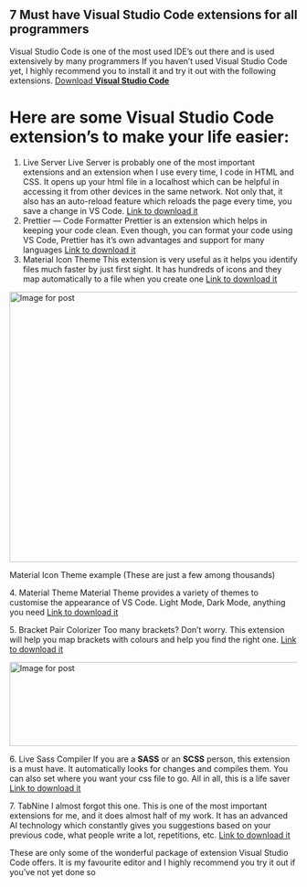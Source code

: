 ## 7 Must have Visual Studio Code extensions for all programmers

<span class="s"></span>

Visual Studio Code is one of the most used IDE’s out there and is used extensively by many programmers
If you haven’t used Visual Studio Code yet, I highly recommend you to install it and try it out with the following extensions.
[Download **Visual Studio Code**](https://code.visualstudio.com/Download)

# **Here are some Visual Studio Code extension’s to make your life easier:**

1.  Live Server
    Live Server is probably one of the most important extensions and an extension when I use every time, I code in HTML and CSS. It opens up your html file in a localhost which can be helpful in accessing it from other devices in the same network.
    Not only that, it also has an auto-reload feature which reloads the page every time, you save a change in VS Code.
    [Link to download it](https://marketplace.visualstudio.com/items?itemName=ritwickdey.LiveServer)
2.  Prettier — Code Formatter
    Prettier is an extension which helps in keeping your code clean. Even though, you can format your code using VS Code, Prettier has it’s own advantages and support for many languages
    [Link to download it](https://marketplace.visualstudio.com/items?itemName=esbenp.prettier-vscode)
3.  Material Icon Theme
    This extension is very useful as it helps you identify files much faster by just first sight. It has hundreds of icons and they map automatically to a file when you create one
    [Link to download it](https://marketplace.visualstudio.com/items?itemName=PKief.material-icon-theme)

<noscript><img alt="Image for post" class="eq eg ec fl w" src="https://miro.medium.com/max/2116/1*aiLdL3HE4A9JsLjF3JW6Jw.jpeg" width="1058" height="473" srcSet="https://miro.medium.com/max/552/1*aiLdL3HE4A9JsLjF3JW6Jw.jpeg 276w, https://miro.medium.com/max/1104/1*aiLdL3HE4A9JsLjF3JW6Jw.jpeg 552w, https://miro.medium.com/max/1280/1*aiLdL3HE4A9JsLjF3JW6Jw.jpeg 640w, https://miro.medium.com/max/1400/1*aiLdL3HE4A9JsLjF3JW6Jw.jpeg 700w" sizes="700px"/></noscript>

Material Icon Theme example (These are just a few among thousands)

4\. Material Theme
Material Theme provides a variety of themes to customise the appearance of VS Code. Light Mode, Dark Mode, anything you need
[Link to download it](https://marketplace.visualstudio.com/items?itemName=Equinusocio.vsc-material-theme)

5\. Bracket Pair Colorizer
<span id="rmm"><span id="rmm">T</span></span>oo many brackets? Don’t worry. This extension will help you map brackets with colours and help you find the right one.
[Link to download it](https://marketplace.visualstudio.com/items?itemName=CoenraadS.bracket-pair-colorizer)

<noscript><img alt="Image for post" class="eq eg ec fl w" src="https://miro.medium.com/max/1506/1*pqv_CChsyyvXOjlU_JZZvw.jpeg" width="753" height="147" srcSet="https://miro.medium.com/max/552/1*pqv_CChsyyvXOjlU_JZZvw.jpeg 276w, https://miro.medium.com/max/1104/1*pqv_CChsyyvXOjlU_JZZvw.jpeg 552w, https://miro.medium.com/max/1280/1*pqv_CChsyyvXOjlU_JZZvw.jpeg 640w, https://miro.medium.com/max/1400/1*pqv_CChsyyvXOjlU_JZZvw.jpeg 700w" sizes="700px"/></noscript>

6\. Live Sass Compiler
If you are a **SASS** or an **SCSS** person, this extension is a must have. It automatically looks for changes and compiles them. You can also set where you want your css file to go. All in all, this is a life saver
[Link to download it](https://marketplace.visualstudio.com/items?itemName=ritwickdey.live-sass)

7\. TabNine
I almost forgot this one. This is one of the most important extensions for me, and it does almost half of my work. It has an advanced AI technology which constantly gives you suggestions based on your previous code, what people write a lot, repetitions, etc.
[Link to download it](https://marketplace.visualstudio.com/items?itemName=TabNine.tabnine-vscode)

<span class="s km kn ko kp kq kr ks kt ku ae">T</span>hese are only some of the wonderful package of extension Visual Studio Code offers. It is my favourite editor and I highly recommend you try it out if you’ve not yet done so